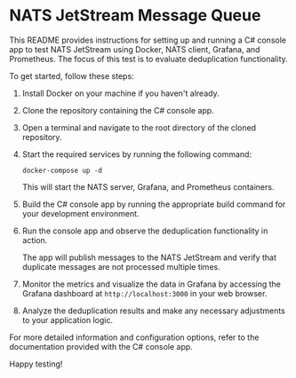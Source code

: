 # NATS JetStream Message Queue

This README provides instructions for setting up and running a C# console app to test NATS JetStream using Docker, NATS client, Grafana, and Prometheus. The focus of this test is to evaluate deduplication functionality.

To get started, follow these steps:

1. Install Docker on your machine if you haven't already.
2. Clone the repository containing the C# console app.
3. Open a terminal and navigate to the root directory of the cloned repository.
4. Start the required services by running the following command:

    ```
    docker-compose up -d
    ```

    This will start the NATS server, Grafana, and Prometheus containers.

5. Build the C# console app by running the appropriate build command for your development environment.

6. Run the console app and observe the deduplication functionality in action.

    The app will publish messages to the NATS JetStream and verify that duplicate messages are not processed multiple times.

7. Monitor the metrics and visualize the data in Grafana by accessing the Grafana dashboard at `http://localhost:3000` in your web browser.

8. Analyze the deduplication results and make any necessary adjustments to your application logic.

For more detailed information and configuration options, refer to the documentation provided with the C# console app.

Happy testing!


